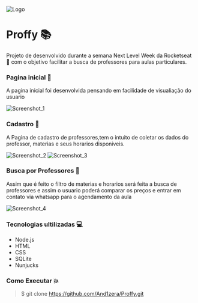 ![Logo](https://user-images.githubusercontent.com/59872272/93836939-bd375e00-fc5a-11ea-823b-0d1359967c63.png)

# Proffy 📚

Projeto de desenvolvido durante a semana Next Level Week da Rocketseat 🚀 com o objetivo facilitar a busca de professores para aulas particulares. 


### Pagina inicial 🙋

A pagina inicial foi desenvolvida pensando em facilidade de visualiação do usuario

![Screenshot_1](https://user-images.githubusercontent.com/59872272/93835933-49478680-fc57-11ea-88ed-123d3d9fbe45.png)

### Cadastro 💾

A Pagina de cadastro de professores,tem o intuito de coletar os dados do professor, materias e seus horarios disponiveis. 

![Screenshot_2](https://user-images.githubusercontent.com/59872272/93836079-d4288100-fc57-11ea-9afb-630f88f43012.png)
![Screenshot_3](https://user-images.githubusercontent.com/59872272/93836088-d985cb80-fc57-11ea-972c-3c99b147f51a.png)

### Busca por Professores 🔎

Assim que é feito o filtro de materias e horarios será feita a busca de professores e assim o usuario poderá comparar os preços e entrar em contato via whatsapp para o agendamento da aula

![Screenshot_4](https://user-images.githubusercontent.com/59872272/93836201-4b5e1500-fc58-11ea-801b-54b7ed20367c.png)

### Tecnologias ultilizadas 💻

- Node.js
- HTML 
- CSS
- SQLite
- Nunjucks

### Como Executar 💥

> $ git clone https://github.com/And1zera/Proffy.git


